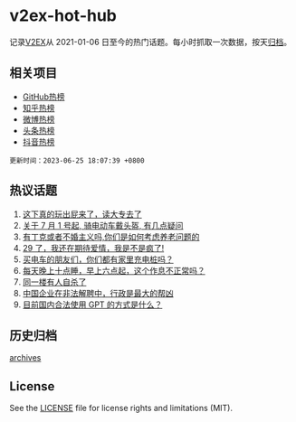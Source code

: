# v2ex-hot-hub

 记录[V2EX](https://www.v2ex.com/)从 2021-01-06 日至今的热门话题。每小时抓取一次数据，按天[归档](archives)。
 
 ## 相关项目

- [GitHub热榜](https://github.com/lonnyzhang423/github-hot-hub)
- [知乎热榜](https://github.com/lonnyzhang423/zhihu-hot-hub)
- [微博热榜](https://github.com/lonnyzhang423/weibo-hot-hub)
- [头条热榜](https://github.com/lonnyzhang423/toutiao-hot-hub)
- [抖音热榜](https://github.com/lonnyzhang423/douyin-hot-hub)


 `更新时间：2023-06-25 18:07:39 +0800`

## 热议话题

1. [这下真的玩出屁来了，读大专去了](https://www.v2ex.com/t/951401)
1. [关于 7 月 1 号起, 骑电动车戴头盔, 有几点疑问](https://www.v2ex.com/t/951326)
1. [有丁克或者不婚主义吗,你们是如何考虑养老问题的](https://www.v2ex.com/t/951355)
1. [29 了，我还在期待爱情，我是不是疯了!](https://www.v2ex.com/t/951323)
1. [买电车的朋友们，你们都有家里充电桩吗？](https://www.v2ex.com/t/951317)
1. [每天晚上十点睡，早上六点起，这个作息不正常吗？](https://www.v2ex.com/t/951381)
1. [同一楼有人自杀了](https://www.v2ex.com/t/951285)
1. [中国企业在非法解聘中，行政是最大的帮凶](https://www.v2ex.com/t/951385)
1. [目前国内合法使用 GPT 的方式是什么？](https://www.v2ex.com/t/951372)

## 历史归档

[archives](archives)

## License

See the [LICENSE](LICENSE) file for license rights and limitations (MIT).
